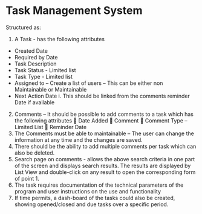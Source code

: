 # Task Management System

Structured as:

1.	A Task - has the following attributes
-	Created Date
-	Required by Date
-	Task Description
-	Task Status - Limited list
-	Task Type - Limited list
-	Assigned to – Create a list of users – This can be either non Maintainable or Maintainable
-	Next Action Date
i.	This should be linked from the comments reminder Date if available
2.	Comments – It should be possible to add comments to a task which has the following attributes
	Date Added
	Comment
	Comment Type – Limited List
	Reminder Date
3.	The Comments must be able to maintainable – The user can change the information at any time and the changes are saved. 
4.	There should be the ability to add multiple comments per task which can also be deleted.
5.	Search page on comments - allows the above search criteria in one part of the screen and displays search results. The results are displayed by List View and double-click on any result to open the corresponding form of point 1.
6.	The task requires documentation of the technical parameters of the program and user instructions on the use and functionality
7.	If time permits, a dash-board of the tasks could also be created, showing opened/closed and due tasks over a specific period.

